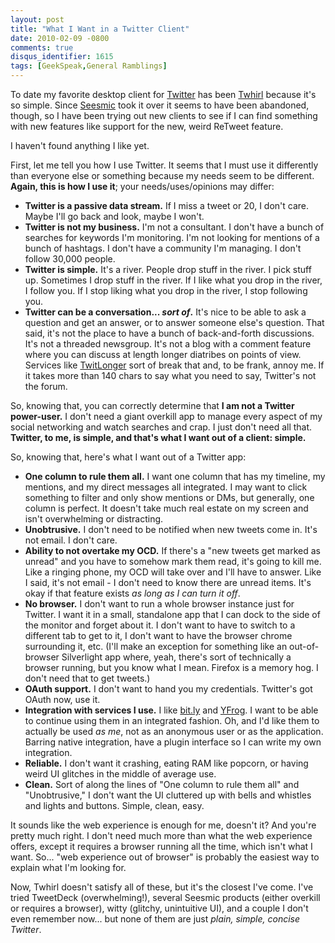 ```yaml
---
layout: post
title: "What I Want in a Twitter Client"
date: 2010-02-09 -0800
comments: true
disqus_identifier: 1615
tags: [GeekSpeak,General Ramblings]
---
```

To date my favorite desktop client for [Twitter](http://www.twitter.com)
has been [Twhirl](http://www.twhirl.org/) because it's so simple. Since
[Seesmic](http://seesmic.com/) took it over it seems to have been
abandoned, though, so I have been trying out new clients to see if I can
find something with new features like support for the new, weird ReTweet
feature.

I haven't found anything I like yet.

First, let me tell you how I use Twitter. It seems that I must use it
differently than everyone else or something because my needs seem to be
different. **Again, this is how I use it**; your needs/uses/opinions may
differ:

-   **Twitter is a passive data stream.** If I miss a tweet or 20, I
    don't care. Maybe I'll go back and look, maybe I won't.
-   **Twitter is not my business.** I'm not a consultant. I don't have a
    bunch of searches for keywords I'm monitoring. I'm not looking for
    mentions of a bunch of hashtags. I don't have a community I'm
    managing. I don't follow 30,000 people.
-   **Twitter is simple.** It's a river. People drop stuff in the river.
    I pick stuff up. Sometimes I drop stuff in the river. If I like what
    you drop in the river, I follow you. If I stop liking what you drop
    in the river, I stop following you.
-   **Twitter can be a conversation... *sort of*.** It's nice to be able
    to ask a question and get an answer, or to answer someone else's
    question. That said, it's not the place to have a bunch of
    back-and-forth discussions. It's not a threaded newsgroup. It's not
    a blog with a comment feature where you can discuss at length longer
    diatribes on points of view. Services like
    [TwitLonger](http://www.twitlonger.com/) sort of break that and, to
    be frank, annoy me. If it takes more than 140 chars to say what you
    need to say, Twitter's not the forum.

So, knowing that, you can correctly determine that **I am not a Twitter
power-user.** I don't need a giant overkill app to manage every aspect
of my social networking and watch searches and crap. I just don't need
all that. **Twitter, to me, is simple, and that's what I want out of a
client: simple.**

So, knowing that, here's what I want out of a Twitter app:

-   **One column to rule them all.** I want one column that has my
    timeline, my mentions, and my direct messages all integrated. I may
    want to click something to filter and only show mentions or DMs, but
    generally, one column is perfect. It doesn't take much real estate
    on my screen and isn't overwhelming or distracting.
-   **Unobtrusive.** I don't need to be notified when new tweets come
    in. It's not email. I don't care.
-   **Ability to not overtake my OCD.** If there's a "new tweets get
    marked as unread" and you have to somehow mark them read, it's going
    to kill me. Like a ringing phone, my OCD will take over and I'll
    have to answer. Like I said, it's not email - I don't need to know
    there are unread items. It's okay if that feature exists *as long as
    I can turn it off*.
-   **No browser.** I don't want to run a whole browser instance just
    for Twitter. I want it in a small, standalone app that I can dock to
    the side of the monitor and forget about it. I don't want to have to
    switch to a different tab to get to it, I don't want to have the
    browser chrome surrounding it, etc. (I'll make an exception for
    something like an out-of-browser Silverlight app where, yeah,
    there's sort of technically a browser running, but you know what I
    mean. Firefox is a memory hog. I don't need that to get tweets.)
-   **OAuth support.** I don't want to hand you my credentials.
    Twitter's got OAuth now, use it.
-   **Integration with services I use.** I like [bit.ly](http://bit.ly)
    and [YFrog](http://yfrog.com). I want to be able to continue using
    them in an integrated fashion. Oh, and I'd like them to actually be
    used *as me*, not as an anonymous user or as the application.
    Barring native integration, have a plugin interface so I can write
    my own integration.
-   **Reliable.** I don't want it crashing, eating RAM like popcorn, or
    having weird UI glitches in the middle of average use.
-   **Clean.** Sort of along the lines of "One column to rule them all"
    and "Unobtrusive," I don't want the UI cluttered up with bells and
    whistles and lights and buttons. Simple, clean, easy.

It sounds like the web experience is enough for me, doesn't it? And
you're pretty much right. I don't need much more than what the web
experience offers, except it requires a browser running all the time,
which isn't what I want. So... "web experience out of browser" is
probably the easiest way to explain what I'm looking for.

Now, Twhirl doesn't satisfy all of these, but it's the closest I've
come. I've tried TweetDeck (overwhelming!), several Seesmic products
(either overkill or requires a browser), witty (glitchy, unintuitive
UI), and a couple I don't even remember now... but none of them are just
*plain, simple, concise Twitter*.

